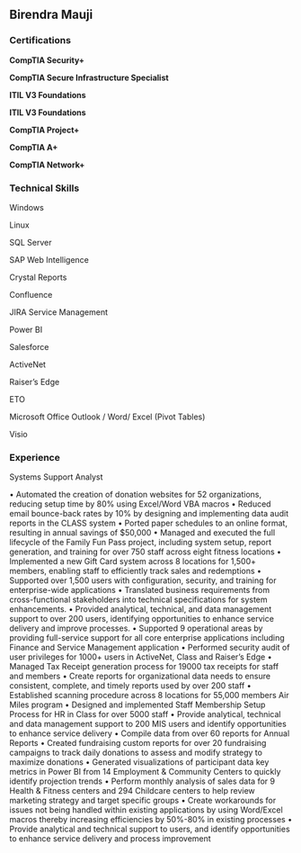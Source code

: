 <h2>Birendra Mauji</h2>
<p></p>
<p></p>
<h3>Certifications</h3>
<p><b>CompTIA Security+</b></p>
<p><b>CompTIA Secure Infrastructure Specialist</b></p>
<p><b>ITIL V3 Foundations</b></p>
<p><b>ITIL V3 Foundations</b></p>
<p><b>CompTIA Project+</b></p>
<p><b>CompTIA A+</b></p>
<p><b>CompTIA Network+</b></p>
<p></p>
<h3>Technical Skills</h3>
<p>Windows</p>
<p>Linux</p>
<p>SQL Server</p>
<p>SAP Web Intelligence</p>
<p>Crystal Reports</p>
<p>Confluence</p>
<p>JIRA Service Management</p>
<p>Power BI</p>
<p>Salesforce</p>
<p>ActiveNet</p>
<p>Raiser’s Edge</p>
<p>ETO</p>
<p>Microsoft Office Outlook / Word/ Excel (Pivot Tables)</p>
<p>Visio</p>
<p></p>
<h3>Experience</h3>
<p></p>
<p>Systems Support Analyst<br></p>
•	Automated the creation of donation websites for 52 organizations, reducing setup time by 80% using Excel/Word VBA macros
•	Reduced email bounce-back rates by 10% by designing and implementing data audit reports in the CLASS system
•	Ported paper schedules to an online format, resulting in annual savings of $50,000
•	Managed and executed the full lifecycle of the Family Fun Pass project, including system setup, report generation, and training for over 750 staff across eight fitness locations
•	Implemented a new Gift Card system across 8 locations for 1,500+ members, enabling staff to efficiently track sales and redemptions
•	Supported over 1,500 users with configuration, security, and training for enterprise-wide applications
•	Translated business requirements from cross-functional stakeholders into technical specifications for system enhancements.
•	Provided analytical, technical, and data management support to over 200 users, identifying opportunities to enhance service delivery and improve processes.
•	Supported 9 operational areas by providing full-service support for all core enterprise applications including Finance and Service Management application
•	Performed security audit of user privileges for 1000+ users in ActiveNet, Class and Raiser’s Edge 
•	Managed Tax Receipt generation process for 19000 tax receipts for staff and members
•	Create reports for organizational data needs to ensure consistent, complete, and timely reports used by over 200 staff
•	Established scanning procedure across 8 locations for 55,000 members Air Miles program
•	Designed and implemented Staff Membership Setup Process for HR in Class for over 5000 staff
•	Provide analytical, technical and data management support to 200 MIS users and identify opportunities to enhance service delivery
•	Compile data from over 60 reports for Annual Reports
•	Created fundraising custom reports for over 20 fundraising campaigns to track daily donations to assess and modify strategy to maximize donations
•	Generated visualizations of participant data key metrics in Power BI from 14 Employment & Community Centers to quickly identify projection trends
•	Perform monthly analysis of sales data for 9 Health & Fitness centers and 294 Childcare centers to help review marketing strategy and target specific groups
•	Create workarounds for issues not being handled within existing applications by using Word/Excel macros thereby increasing efficiencies by 50%-80% in existing processes
•	Provide analytical and technical support to users, and identify opportunities to enhance service delivery and process improvement 














